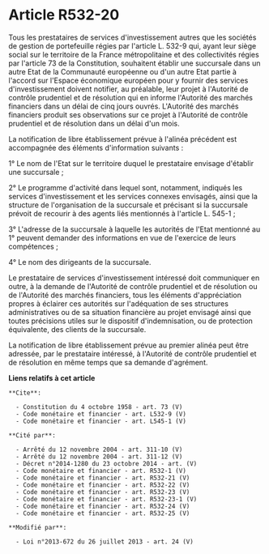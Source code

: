 # Article R532-20

Tous les prestataires de services d'investissement autres que les sociétés de gestion de portefeuille régies par l'article L.
532-9 qui, ayant leur siège social sur le territoire de la France métropolitaine et des collectivités régies par l'article 73
de la Constitution, souhaitent établir une succursale dans un autre Etat de la Communauté européenne ou d'un autre Etat
partie à l'accord sur l'Espace économique européen pour y fournir des services d'investissement doivent notifier, au
préalable, leur projet à l'Autorité de contrôle prudentiel et de résolution qui en informe l'Autorité des marchés financiers
dans un délai de cinq jours ouvrés. L'Autorité des marchés financiers produit ses observations sur ce projet à l'Autorité de
contrôle prudentiel et de résolution dans un délai d'un mois. 

La notification de libre établissement prévue à l'alinéa précédent est accompagnée des éléments d'information suivants : 

1° Le nom de l'Etat sur le territoire duquel le prestataire envisage d'établir une succursale ; 

2° Le programme d'activité dans lequel sont, notamment, indiqués les services d'investissement et les services connexes
envisagés, ainsi que la structure de l'organisation de la succursale et précisant si la succursale prévoit de recourir à des
agents liés mentionnés à l'article L. 545-1 ; 

3° L'adresse de la succursale à laquelle les autorités de l'Etat mentionné au 1° peuvent demander des informations en vue de
l'exercice de leurs compétences ; 

4° Le nom des dirigeants de la succursale. 

Le prestataire de services d'investissement intéressé doit communiquer en outre, à la demande de l'Autorité de contrôle
prudentiel et de résolution ou de l'Autorité des marchés financiers, tous les éléments d'appréciation propres à éclairer ces
autorités sur l'adéquation de ses structures administratives ou de sa situation financière au projet envisagé ainsi que
toutes précisions utiles sur le dispositif d'indemnisation, ou de protection équivalente, des clients de la succursale. 

La notification de libre établissement prévue au premier alinéa peut être adressée, par le prestataire intéressé, à
l'Autorité de contrôle prudentiel et de résolution en même temps que sa demande d'agrément.

**Liens relatifs à cet article**

	**Cite**:

	  - Constitution du 4 octobre 1958 - art. 73 (V)
	  - Code monétaire et financier - art. L532-9 (V)
	  - Code monétaire et financier - art. L545-1 (V)

	**Cité par**:

	  - Arrêté du 12 novembre 2004 - art. 311-10 (V)
	  - Arrêté du 12 novembre 2004 - art. 311-12 (V)
	  - Décret n°2014-1280 du 23 octobre 2014 - art. (V)
	  - Code monétaire et financier - art. R532-1 (V)
	  - Code monétaire et financier - art. R532-21 (V)
	  - Code monétaire et financier - art. R532-22 (V)
	  - Code monétaire et financier - art. R532-23 (V)
	  - Code monétaire et financier - art. R532-23-1 (V)
	  - Code monétaire et financier - art. R532-24 (V)
	  - Code monétaire et financier - art. R532-25 (V)

	**Modifié par**:

	  - Loi n°2013-672 du 26 juillet 2013 - art. 24 (V)
